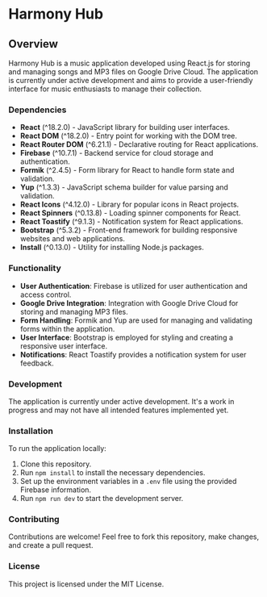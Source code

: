 # Harmony Hub

## Overview

Harmony Hub is a music application developed using React.js for storing and managing songs and MP3 files on Google Drive Cloud. The application is currently under active development and aims to provide a user-friendly interface for music enthusiasts to manage their collection.

### Dependencies

- **React** (^18.2.0) - JavaScript library for building user interfaces.
- **React DOM** (^18.2.0) - Entry point for working with the DOM tree.
- **React Router DOM** (^6.21.1) - Declarative routing for React applications.
- **Firebase** (^10.7.1) - Backend service for cloud storage and authentication.
- **Formik** (^2.4.5) - Form library for React to handle form state and validation.
- **Yup** (^1.3.3) - JavaScript schema builder for value parsing and validation.
- **React Icons** (^4.12.0) - Library for popular icons in React projects.
- **React Spinners** (^0.13.8) - Loading spinner components for React.
- **React Toastify** (^9.1.3) - Notification system for React applications.
- **Bootstrap** (^5.3.2) - Front-end framework for building responsive websites and web applications.
- **Install** (^0.13.0) - Utility for installing Node.js packages.

### Functionality

- **User Authentication**: Firebase is utilized for user authentication and access control.
- **Google Drive Integration**: Integration with Google Drive Cloud for storing and managing MP3 files.
- **Form Handling**: Formik and Yup are used for managing and validating forms within the application.
- **User Interface**: Bootstrap is employed for styling and creating a responsive user interface.
- **Notifications**: React Toastify provides a notification system for user feedback.

### Development

The application is currently under active development. It's a work in progress and may not have all intended features implemented yet.

### Installation

To run the application locally:

1. Clone this repository.
2. Run `npm install` to install the necessary dependencies.
3. Set up the environment variables in a `.env` file using the provided Firebase information.
4. Run `npm run dev` to start the development server.

### Contributing

Contributions are welcome! Feel free to fork this repository, make changes, and create a pull request.

### License

This project is licensed under the MIT License.
